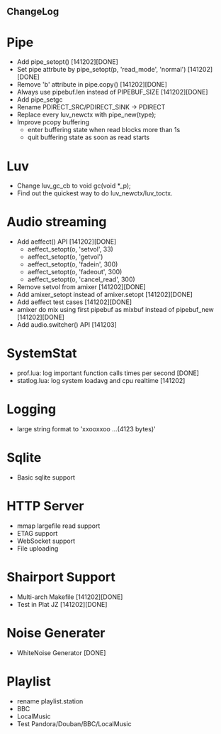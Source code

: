 ChangeLog
----

# Pipe

* Add pipe_setopt() [141202][DONE]
* Set pipe attrbute by pipe_setopt(p, 'read_mode', 'normal') [141202][DONE]
* Remove 'b' attribute in pipe.copy() [141202][DONE]
* Always use pipebuf.len instead of PIPEBUF_SIZE [141202][DONE]
* Add pipe_setgc
* Rename PDIRECT_SRC/PDIRECT_SINK -> PDIRECT
* Replace every luv_newctx with pipe_new(type);
* Improve pcopy buffering
  * enter buffering state when read blocks more than 1s
  * quit buffering state as soon as read starts

# Luv

* Change luv_gc_cb to void gc(void *_p);
* Find out the quickest way to do luv_newctx/luv_toctx. 

# Audio streaming

* Add aeffect() API [141202][DONE]
  * aeffect_setopt(o, 'setvol', 33) 
  * aeffect_setopt(o, 'getvol')
  * aeffect_setopt(o, 'fadein', 300)
  * aeffect_setopt(o, 'fadeout', 300)
  * aeffect_setopt(o, 'cancel_read', 300)
* Remove setvol from amixer [141202][DONE]
* Add amixer_setopt instead of amixer.setopt [141202][DONE]
* Add aeffect test cases [141202][DONE]
* amixer do mix using first pipebuf as mixbuf instead of pipebuf_new [141202][DONE]
* Add audio.switcher() API [141203]

# SystemStat

* prof.lua: log important function calls times per second [DONE]
* statlog.lua: log system loadavg and cpu realtime [141202]

# Logging

* large string format to 'xxooxxoo ...(4123 bytes)'

# Sqlite

* Basic sqlite support

# HTTP Server

* mmap largefile read support
* ETAG support
* WebSocket support
* File uploading

# Shairport Support

* Multi-arch Makefile [141202][DONE]
* Test in Plat JZ [141202][DONE]

# Noise Generater

* WhiteNoise Generator [DONE]

# Playlist

* rename playlist.station
* BBC
* LocalMusic
* Test Pandora/Douban/BBC/LocalMusic
